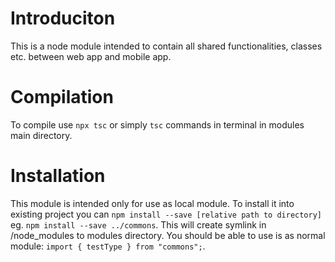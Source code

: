 # Introduciton

This is a node module intended to contain all shared functionalities, classes etc. between web app and mobile app.

# Compilation

To compile use `npx tsc` or simply `tsc` commands in terminal in modules main directory.

# Installation

This module is intended only for use as local module. 
To install it into existing project you can `npm install --save [relative path to directory]` eg. `npm install --save ../commons`.
This will create symlink in /node_modules to modules directory.
You should be able to use is as normal module: `import { testType } from "commons";`.
